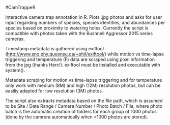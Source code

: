 #CamTrappeR

Interactive camera trap annotation in R. Plots .jpg photos and asks for user input regarding numbers of species, species identities, and abundances per species based on proximity to watering holes. Currently the script is compatible with photos taken with the Bushnell Aggressor 2015 series cameras.

Timestamp metadata is gathered using exiftool (http://www.sno.phy.queensu.ca/~phil/exiftool/) while motion vs time-lapse triggering and temperature (F) data are scraped using pixel information from the jpg (thanks Herc!). exiftool must be installed and executable with system().

Metadata scraping for motion vs time-lapse triggering and for temperature only work with medium (8M) and high (12M) resolution photos, but can be easiliy adapted for low resolution (3M) photos.

The script also extracts metadata based on the file path, which is assumed to be Site / Date Range / Camera Number / Photo Batch / File, where photo batch is the automatic creation of folders for each group of 1000 photos (done by the camrera automatically when >1000 photos are stored).

  